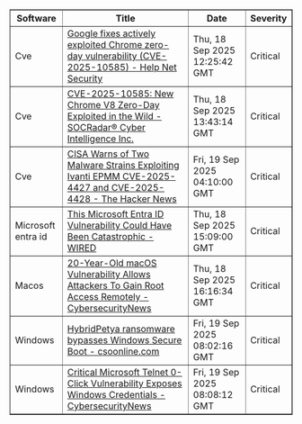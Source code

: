 <table border="1" style="width:100%; border-collapse: collapse;">
<thead>
<tr>
<th>Software</th>
<th>Title</th>
<th>Date</th>
<th>Severity</th>
</tr>
</thead>
<tbody><tr>
<td>Cve</td>
<td><a href="https://news.google.com/rss/articles/CBMikgFBVV95cUxNTm5yeGUzSnVzVkxVWVM0TVZZSHJjV0tJdHkwVmRxa051UFlwMGt3SFI4QTA0XzI2YWtubG1BQ0Rid2ViOTFZV1RtbW1nOVM2Ql9TRFlBazRIdFJ1YUhZRlRIcDFoemp3azY5WUtfQVhSdjI4b2dadThHUmdNU0RheG5mQlAtUkVzOVp4aGRUazVVQQ?oc=5">Google fixes actively exploited Chrome zero-day vulnerability (CVE-2025-10585) - Help Net Security</a></td>
<td>Thu, 18 Sep 2025 12:25:42 GMT</td>
<td>Critical</td>
</tr>
<tr>
<td>Cve</td>
<td><a href="https://news.google.com/rss/articles/CBMid0FVX3lxTE1ycWp0LVdnYWlwQzN3ZGlfZkd3anB2WWowaW1xOHA2Vnp2a0dPZ3hLZ1FvNkdveE1NSUZJa1Zad25qLXRkM1c4aXVfS0E4X3VZLTBpaDBGLV9CV0J2cHlRdGwyOFZ2NlZYMWlYRXN6YU95bnEyRWhN?oc=5">CVE-2025-10585: New Chrome V8 Zero-Day Exploited in the Wild - SOCRadar® Cyber Intelligence Inc.</a></td>
<td>Thu, 18 Sep 2025 13:43:14 GMT</td>
<td>Critical</td>
</tr>
<tr>
<td>Cve</td>
<td><a href="https://news.google.com/rss/articles/CBMifEFVX3lxTE5zTTVYRHdzbDhLc1lEU0hqcm5ZMzdZR09mOTNYdXZLVU53enpWU0RrQzdBQTN0R0FTM0dqRl9fMnFVNS1uZG41bkMxdU9paG85M2pWYVJkQ1lielB1end2WXRJLXZONm9va1d6UlVTcm9YUWdXZ3pOc0YtdHY?oc=5">CISA Warns of Two Malware Strains Exploiting Ivanti EPMM CVE-2025-4427 and CVE-2025-4428 - The Hacker News</a></td>
<td>Fri, 19 Sep 2025 04:10:00 GMT</td>
<td>Critical</td>
</tr>
<tr>
<td>Microsoft entra id</td>
<td><a href="https://news.google.com/rss/articles/CBMiiAFBVV95cUxORmpTQlBaSl9SSnptLVpLR05mRDRseHF5OHJ6NmpVd1gxZGlmZmhleUpqWW9xUldkM1ZVSVNUeS0tY0tVNDZFVUtmNDZUX2VjOXZKWkUzcV8xS004emd5bEZSSkk2UDRQTV81ZVR1aHJzUktZWXpVZzlkc2dmWEVFVWZyZ3A5Q3ZX?oc=5">This Microsoft Entra ID Vulnerability Could Have Been Catastrophic - WIRED</a></td>
<td>Thu, 18 Sep 2025 15:09:00 GMT</td>
<td>Critical</td>
</tr>
<tr>
<td>Macos</td>
<td><a href="https://news.google.com/rss/articles/CBMiekFVX3lxTE00bmx2X2Y1dVlMMXpzUG1FcE1wcDZWZE5ZUkR4dV9LTVN5LWkwVVVJbE5tcUZIUVZCdUlyNVRPZU1EcXh0VndHRzdZVnY2QnZjT09ZVWZ4eXR5YjJCRW1DMVlMOEU2VllKMW5WNkloakFUSkx1YmZrSEtR0gF6QVVfeXFMTTRubHZfZjV1WUwxenNQbUVwTXBwNlZkTllSRHh1X0tNU3ktaTBVVUlsTm1xRkhRVkJ1SXI1VE9lTURxeHRWd0dHN1lWdjZCdmNPT1lVZnh5dHliMkJFbUMxWUw4RTZWWUoxblY2SWhqQVRKTHViZmtIS1E?oc=5">20-Year-Old macOS Vulnerability Allows Attackers To Gain Root Access Remotely - CybersecurityNews</a></td>
<td>Thu, 18 Sep 2025 16:16:34 GMT</td>
<td>Critical</td>
</tr>
<tr>
<td>Windows</td>
<td><a href="https://news.google.com/rss/articles/CBMinwFBVV95cUxNQl9LTWdiRERZeEF6bHBOVVZLTnlQOWg1Q1JQT0FCUlkySkRzNW9sdUROd2FwQzQ2c3lMMTAtSENHR2lxVW5QZ21WRVk1UzZyVnhkSUxZR0JGZ1ZkLUh2TFpxYUowZjZuWU84cThwUXVJV3ptWEdnbFliaURPeV83VTFXTXloNnpUeFAyR0JlMjdzbk1rZ2xRTlp2MEF4WDg?oc=5">HybridPetya ransomware bypasses Windows Secure Boot - csoonline.com</a></td>
<td>Fri, 19 Sep 2025 08:02:16 GMT</td>
<td>Critical</td>
</tr>
<tr>
<td>Windows</td>
<td><a href="https://news.google.com/rss/articles/CBMiZEFVX3lxTFAtZVNxdkJuRVhZaUZFR3ZEbDZyZjg2bkx1UVhzMTVtdGhoeEdoMUgxM0hKREgzNFJQWHFJc1lJenNtdzZyWlJHbEpnUWROZjFSZGhOaW5wZVdTc1RNOUNSTDdQU1TSAWRBVV95cUxQLWVTcXZCbkVYWWlGRUd2RGw2cmY4Nm5MdVFYczE1bXRoaHhHaDFIMTNISkRIMzRSUFhxSXNZSXpzbXc2clpSR2xKZ1FkTmYxUmRoTmlucGVXU3NUTTlDUkw3UFNU?oc=5">Critical Microsoft Telnet 0-Click Vulnerability Exposes Windows Credentials - CybersecurityNews</a></td>
<td>Fri, 19 Sep 2025 08:08:12 GMT</td>
<td>Critical</td>
</tr>
</tbody>
</table>
